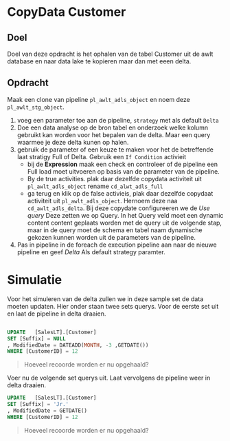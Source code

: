 # CopyData Customer

## Doel
Doel van deze opdracht is het ophalen van de tabel Customer uit de awlt database en naar data lake te kopieren maar dan met eeen delta.

## Opdracht

Maak een clone van pipeline ```pl_awlt_adls_object``` en noem deze ```pl_awlt_stg_object```.

1. voeg een parameter toe aan de pipeline, ```strategy``` met als default ```Delta```
2. Doe een data analyse op de bron tabel en onderzoek welke kolumn gebruikt kan worden voor het bepalen van de delta. Maar een query waarmee je deze delta kunen op halen.
3. gebruik de parameter of een keuze te maken voor het de betreffende laat stratigy Full of Delta. Gebruik een ```If Condition``` activieit
    * bij de **Expression** maak een check en controleer of de pipeline een Full load moet uitvoeren op basis van de parameter van de pipeline.
    * By de true activities. plak daar dezelfde copydata activiteit uit ```pl_awlt_adls_object``` rename ```cd_alwt_adls_full``` 
    * ga terug en klik op de false activieis, plak daar dezelfde copydaat activiteit uit ```pl_awlt_adls_object```. Hernoem deze naa ```cd_awlt_adls_delta```. Bij deze copydate configureeren we de *Use query* Deze zetten we op Query. In het Query veld moet een  dynamic content content geplaats worden met de query uit de volgende stap, maar in de query moet de schema en tabel naam dynamische gekozen kunnen worden uit de parameters van de pipeline.
4.  Pas in pipeline in de foreach de execution pipeline aan naar de nieuwe pipeline en geef *Delta* Als default strategy paramter.

# Simulatie
Voor het simuleren van de delta zullen we in deze sample set de data moeten updaten.
Hier onder staan twee sets querys. Voor de eerste set uit en laat de pipeline in delta draaien.

```sql

UPDATE   [SalesLT].[Customer]
SET [Suffix] = NULL
, ModifiedDate = DATEADD(MONTH, -3 ,GETDATE())
WHERE [CustomerID] = 12

```

> Hoeveel recoorde worden er nu opgehaald?

Voer nu de volgende set querys uit. Laat vervolgens de pipeline weer in delta draaien.

```sql
UPDATE   [SalesLT].[Customer]
SET [Suffix] = 'Jr.'
, ModifiedDate = GETDATE()
WHERE [CustomerID] = 12
```

> Hoeveel recoorde worden er nu opgehaald?
